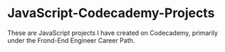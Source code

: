 # JavaScript-Codecademy-Projects
These are JavaScript projects I have created on Codecademy, primarily under the Frond-End Engineer Career Path.
